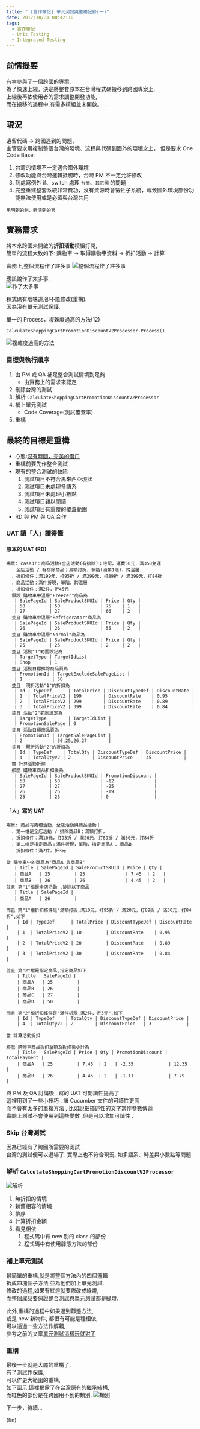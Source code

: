 ```yaml
---
title: " [實作筆記] 單元測試與重構記錄(一)"
date: 2017/10/31 00:42:10
tags:
  - 實作筆記
  - Unit Testing
  - Integrated Testing
---
```


## 前情提要

有幸參與了一個跨國的專案,  
為了快速上線，決定將整套原本在台灣程式碼搬移到跨國專案上,  
上線後再依使用者的需求調整開發功能,  
而在搬移的過程中,有需多模組並未開啟。
…

## 現況

遺留代碼 → 跨國遇到的問題，  
主管要求用複制整個台灣的環境、流程與代碼到國外的環境之上，
但是要求 One Code Base:

1. 台灣的情境不一定適合國外環境
2. 修改功能與台灣邏輯抵觸時，台灣 PM 不一定允許修改
3. 到處寫例外 if、switch 處理 `台灣`、`其它國` 的問題
4. 完整重建整套系統非常費功，沒有資源時會犧牲子系統，導致國外環境部份功能無法使用或是必須與台灣共用

`用明朝的劍，斬清朝的官`

## 實務需求

將本來跨國未開啟的**折扣活動**模組打開,  
簡單的流程大致如下:
購物車 → 取得購物車資料 → 折扣活動 → 計算

實務上,整個流程作了許多事
![整個流程作了許多事](https://i.imgur.com/pM36Joo.jpg)

應該說作了太多事.  
![作了太多事](https://i.imgur.com/NU0PqCh.jpg)

程式碼有壞味道,卻不能修改(重構).  
因為沒有單元測試保護.

單一的 Process，複雜度過高的方法(12)

`CalculateShoppingCartPromotionDiscountV2Processor.Process()`

![複雜度過高的方法](https://i.imgur.com/qleqGPb.jpg)

### 目標與執行順序

1. 由 PM 或 QA 補足整合測試情境到足夠
   - 由實務上的需求來認定
2. 刪除台灣的測試
3. 解析 `CalculateShoppingCartPromotionDiscountV2Processor`
4. 補上單元測試
   - Code Coverage(測試覆蓋率)
5. 重構

## 最終的目標是重構

- 心態:[沒有時間，完美的借口](http://www.danielteng.com/2012/09/25/no-time-to-learn-perfect-excuse/)
- 重構前要先作整合測試
- 現有的整合測試的缺陷
  1. 測試項目不符合馬來西亞現狀
  2. 測試項目未處理多語系
  3. 測試項目未處理小數點
  4. 測試項目難以閱讀
  5. 測試項目有重覆的覆蓋範圍
- RD 與 PM 與 QA 合作

### UAT 讓「人」讀得懂

#### 原本的 UAT (RD)

```gherkin
場景: case37：商品活動+全店活動(有排除)；宅配，運費50元，滿350免運
  ．全店活動 / 有排除商品；滿額打折，多階(滿第1階)，跨溫層
  ．折扣條件：滿199元，打95折 / 滿299元，打89折 / 滿399元，打84折
  ．商品活動；滿件折現，單階，跨溫層
  ．折扣條件：滿2件，折45元
  假設 購物車中溫層"Freezer"商品為
   | SalePageId | SaleProductSKUId | Price | Qty |
   | 50         | 50               | 75    | 1   |
   | 27         | 27               | 66    | 2   |
  並且 購物車中溫層"Refrigerator"商品為
   | SalePageId | SaleProductSKUId | Price | Qty |
   | 26         | 26               | 55    | 2   |
  並且 購物車中溫層"Normal"商品為
   | SalePageId | SaleProductSKUId | Price | Qty |
   | 25         | 25               | 2     | 2   |
  並且 活動"1"範圍設定為
   | TargetType | TargetIdList |
   | Shop       | 1            |
  並且 活動目標排除商品頁為
   | PromotionId | TargetExcludeSalePageList |
   | 1           | 50          |
  並且  現折活動"1"的折扣為
   | Id | TypeDef      | TotalPrice | DiscountTypeDef | DiscountRate |
   | 1  | TotalPriceV2 | 199        | DiscountRate    | 0.95         |
   | 2  | TotalPriceV2 | 299        | DiscountRate    | 0.89         |
   | 3  | TotalPriceV2 | 399        | DiscountRate    | 0.84         |
  並且 活動"2"範圍設定為
   | TargetType        | TargetIdList |
   | PromotionSalePage | 0            |
  並且 活動目標商品頁為
   | PromotionId | TargetSalePageList |
   | 2           | 50,25,26,27        |
  並且  現折活動"2"的折扣為
   | Id | TypeDef    | TotalQty | DiscountTypeDef | DiscountPrice |
   | 4  | TotalQtyV2 | 2        | DiscountPrice   | 45            |
  當 計算活動折扣
  那麼 購物車商品折扣後為
   | SalePageId | SaleProductSKUId | PromotionDiscount |
   | 50         | 50               | -12               |
   | 27         | 27               | -25               |
   | 26         | 26               | -19               |
   | 25         | 25               | 0                 |
```

#### 「人」寫的 UAT

```gherkin
場景: 商品有兩檔活動，全店活動與商品活動；
  ．第一檔是全店活動 / 排除商品B；滿額打折，
  ．折扣條件：滿10元，打95折 / 滿20元，打89折 / 滿30元，打84折
  ．第二檔是指定商品；滿件折現，單階，指定商品A 、商品B
  ．折扣條件：滿2件，折3元

當 購物車中的商品為"商品A 與商品B"
   | Title | SalePageId | SaleProductSKUId | Price | Qty |
   | 商品A   | 25         | 25               | 7.45  | 2   |
   | 商品B   | 26         | 26               | 4.45  | 2   |
並且 第"1"檔是全店活動 ,排除以下商品
   | Title | SalePageId |
   | 商品A   | 26         |

而且 第"1"檔折扣條件是"滿額打折,滿10元，打95折 / 滿20元，打89折 / 滿30元，打84折",如下
    | Id | TypeDef      | TotalPrice | DiscountTypeDef | DiscountRate |
    | 1  | TotalPriceV2 | 10         | DiscountRate    | 0.95         |
    | 2  | TotalPriceV2 | 20         | DiscountRate    | 0.89         |
    | 3  | TotalPriceV2 | 30         | DiscountRate    | 0.84         |

並且 第"2"檔是指定商品,指定商品如下
    | Title | SalePageId |
    | 商品A   | 25         |
    | 商品B   | 26         |
    | 商品C   | 27         |
    | 商品D   | 50         |

而且 第"2"檔折扣條件是"滿件折現,滿2件，折3元",如下
    | Id | TypeDef    | TotalQty | DiscountTypeDef | DiscountPrice |
    | 4  | TotalQtyV2 | 2        | DiscountPrice   | 3             |

當 計算活動折扣

那麼 購物車商品折扣金額及折扣後小計為
    | Title | SalePageId | Price | Qty | PromotionDiscount | TotalPayment |
    | 商品A   | 25         | 7.45  | 2   | -2.55             | 12.35        |
    | 商品B   | 26         | 4.45  | 2   | -1.11             | 7.79         |
```

與 PM 及 QA 討論後 , 寫的 UAT 可閱讀性提高了  
這裡用到了一些小技巧 , 讓 Cucumber 文件的可讀性更高  
而不會有太多的重複方法 , 比如說把描述性的文字當作參數傳遞  
實際上測試不會使用到這些變數 ,但是可以增加可讀性 .

### Skip 台灣測試

因為已經有了跨國所需要的測試 ,  
台灣的測試便可以退場了.
實際上也不符合現況, 如多語系、時差與小數點等問題

### 解析 `CalculateShoppingCartPromotionDiscountV2Processor`

![解析](https://i.imgur.com/FioG5NG.jpg)

1. 無折扣的情境
2. 新舊相容的情境
3. 排序
4. 計算折扣金額
5. 看見相依
   1. 程式碼中有 new 別的 class 的部份
   2. 程式碼中有使用靜態方法的部份

### 補上單元測試

最簡單的重構,就是將整個方法內的四個邏輯  
拆成四塊個子方法,並為他們加上單元測試.  
修改的過程,如果有紅燈就要修改成綠燈,  
而整個成品要保證整合測試與單元測試都是綠燈.

此外,重構的過程中如果過到靜態方法,  
或是 new 新物件, 都很有可能是種相依,  
可以透過一些方法作解耦,  
參考之前的文章[單元測試這樣玩就對了](/2017/04/23/unitestwriting/)

### 重構

最後一步就是大膽的重構了,  
有了測試作保護,  
可以作更大範圍的重構,  
如下圖示,這裡揭露了在台灣原有的繼承結構,  
而紅色的部份是在跨國用不到的類別.
![類別](https://i.imgur.com/VQ10wY6.jpg)

下一步，待續…

(fin)
